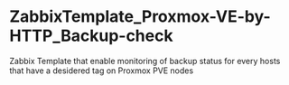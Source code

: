 # ZabbixTemplate_Proxmox-VE-by-HTTP_Backup-check
Zabbix Template that enable monitoring of backup status for every hosts that have a desidered tag on Proxmox PVE nodes
